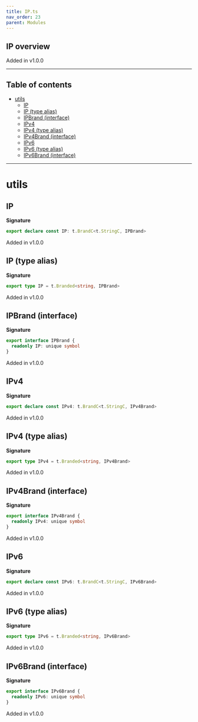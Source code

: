 ```yaml
---
title: IP.ts
nav_order: 23
parent: Modules
---
```


## IP overview

Added in v1.0.0

---

<h2 class="text-delta">Table of contents</h2>

- [utils](#utils)
  - [IP](#ip)
  - [IP (type alias)](#ip-type-alias)
  - [IPBrand (interface)](#ipbrand-interface)
  - [IPv4](#ipv4)
  - [IPv4 (type alias)](#ipv4-type-alias)
  - [IPv4Brand (interface)](#ipv4brand-interface)
  - [IPv6](#ipv6)
  - [IPv6 (type alias)](#ipv6-type-alias)
  - [IPv6Brand (interface)](#ipv6brand-interface)

---

# utils

## IP

**Signature**

```ts
export declare const IP: t.BrandC<t.StringC, IPBrand>
```

Added in v1.0.0

## IP (type alias)

**Signature**

```ts
export type IP = t.Branded<string, IPBrand>
```

Added in v1.0.0

## IPBrand (interface)

**Signature**

```ts
export interface IPBrand {
  readonly IP: unique symbol
}
```

Added in v1.0.0

## IPv4

**Signature**

```ts
export declare const IPv4: t.BrandC<t.StringC, IPv4Brand>
```

Added in v1.0.0

## IPv4 (type alias)

**Signature**

```ts
export type IPv4 = t.Branded<string, IPv4Brand>
```

Added in v1.0.0

## IPv4Brand (interface)

**Signature**

```ts
export interface IPv4Brand {
  readonly IPv4: unique symbol
}
```

Added in v1.0.0

## IPv6

**Signature**

```ts
export declare const IPv6: t.BrandC<t.StringC, IPv6Brand>
```

Added in v1.0.0

## IPv6 (type alias)

**Signature**

```ts
export type IPv6 = t.Branded<string, IPv6Brand>
```

Added in v1.0.0

## IPv6Brand (interface)

**Signature**

```ts
export interface IPv6Brand {
  readonly IPv6: unique symbol
}
```

Added in v1.0.0
